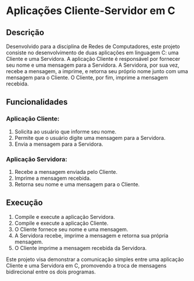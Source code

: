 # Aplicações Cliente-Servidor em C

## Descrição
Desenvolvido para a disciplina de Redes de Computadores, este projeto consiste no desenvolvimento de duas aplicações em linguagem C: uma Cliente e uma Servidora. A aplicação Cliente é responsável por fornecer seu nome e uma mensagem para a Servidora. A Servidora, por sua vez, recebe a mensagem, a imprime, e retorna seu próprio nome junto com uma mensagem para o Cliente. O Cliente, por fim, imprime a mensagem recebida.

## Funcionalidades
### Aplicação Cliente:
1. Solicita ao usuário que informe seu nome.
2. Permite que o usuário digite uma mensagem para a Servidora.
3. Envia a mensagem para a Servidora.

### Aplicação Servidora:
1. Recebe a mensagem enviada pelo Cliente.
2. Imprime a mensagem recebida.
3. Retorna seu nome e uma mensagem para o Cliente.

## Execução
1. Compile e execute a aplicação Servidora.
2. Compile e execute a aplicação Cliente.
3. O Cliente fornece seu nome e uma mensagem.
4. A Servidora recebe, imprime a mensagem e retorna sua própria mensagem.
5. O Cliente imprime a mensagem recebida da Servidora.

Este projeto visa demonstrar a comunicação simples entre uma aplicação Cliente e uma Servidora em C, promovendo a troca de mensagens bidirecional entre os dois programas.
